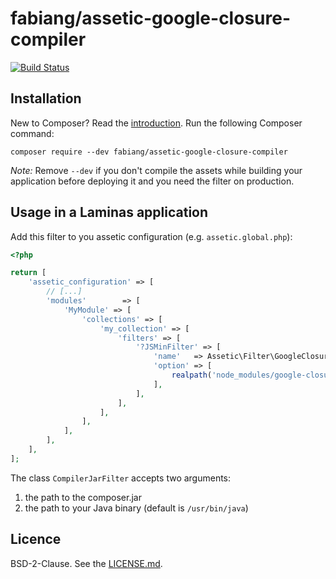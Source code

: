 # fabiang/assetic-google-closure-compiler

[![Build Status](https://travis-ci.com/fabiang/assetic-google-closure-compiler.svg?branch=master)](https://travis-ci.com/fabiang/assetic-google-closure-compiler)

## Installation

New to Composer? Read the [introduction](https://getcomposer.org/doc/00-intro.md#introduction). Run the following Composer command:

    composer require --dev fabiang/assetic-google-closure-compiler

*Note:* Remove `--dev` if you don't compile the assets while building your application before deploying it and you need the filter on production.

## Usage in a Laminas application

Add this filter to you assetic configuration (e.g. `assetic.global.php`):

```php
<?php

return [
    'assetic_configuration' => [
        // [...]
        'modules'        => [
            'MyModule' => [
                'collections' => [
                    'my_collection' => [
                        'filters' => [
                            '?JSMinFilter' => [
                                'name'   => Assetic\Filter\GoogleClosure\CompilerJarFilter::class,
                                'option' => [
                                    realpath('node_modules/google-closure-compiler/compiler.jar'),
                                ],
                            ],
                        ],
                    ],
                ],
            ],
        ],
    ],
];
```

The class `CompilerJarFilter` accepts two arguments:

1. the path to the composer.jar
2. the path to your Java binary (default is `/usr/bin/java`)

## Licence

BSD-2-Clause. See the [LICENSE.md](LICENSE.md).
